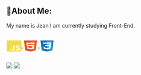 ## 💬About Me:
My name is Jean I am currently studying Front-End.

<div align="center">
  <a href="https://github.com/jeanmoreiraa">
</div>
  <div style="display: inline_block"><br>
  <img align="center" alt="Jean-JavaScript" height="30" width="40" src="https://raw.githubusercontent.com/devicons/devicon/master/icons/javascript/javascript-plain.svg">
  <img align="center" alt="Jean-HTML" height="30" width="40" src="https://raw.githubusercontent.com/devicons/devicon/master/icons/html5/html5-original.svg">
  <img align="center" alt="Jean-CSS" height="30" width="40" src="https://raw.githubusercontent.com/devicons/devicon/master/icons/css3/css3-original.svg">

</div>
  
   ##
  
  <div>
  <a href="https://www.instagram.com/jeanmoreiraa/" target="_blank"><img src="https://img.shields.io/badge/-Instagram-%23E4405F?style=for-the-badge&logo=instagram&logoColor=Black" target="_blank"></a>
  <a href="https://www.linkedin.com/in/jeanmoreiraa/" target="_blank"><img src="https://img.shields.io/badge/-LinkedIn-%230077B5?style=for-the-badge&logo=linkedin&logoColor=white" target="_blank"></a> 
  </div>
